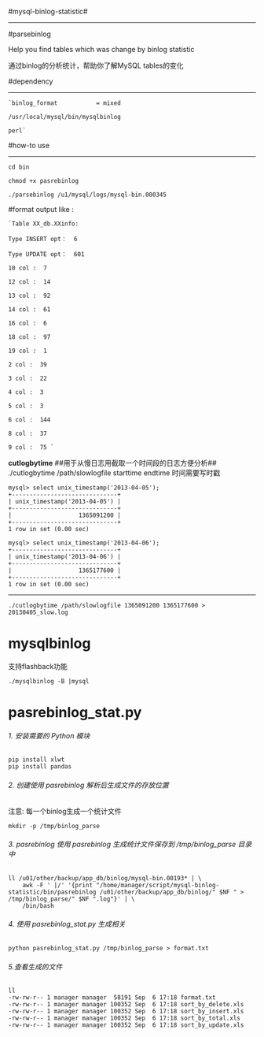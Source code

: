 #mysql-binlog-statistic#
***

#parsebinlog

Help you find tables which was change by binlog statistic

通过binlog的分析统计，帮助你了解MySQL tables的变化

#dependency
***

	`binlog_format           = mixed
	
	/usr/local/mysql/bin/mysqlbinlog
	
	perl`


#how-to use
***

    cd bin

    chmod +x pasrebinlog

    ./parsebinlog /u1/mysql/logs/mysql-bin.000345

#format
output like :



	`Table XX_db.XXinfo:

	Type INSERT opt：  6 
	
	Type UPDATE opt：  601 
	
	10 col :  7 
	
	12 col :  14 
	
	13 col :  92 
	
	14 col :  61 
	
	16 col :  6 
	
	18 col :  97 
	
	19 col :  1 
	
	2 col :  39 
	
	3 col :  22 
	
	4 col :  3 
	
	5 col :  3 
	
	6 col :  144 
	
	8 col :  37 
	
	9 col :  75 `

**cutlogbytime**
##用于从慢日志用截取一个时间段的日志方便分析##
    ./cutlogbytime /path/slowlogfile  starttime endtime
时间需要写时戳


    mysql> select unix_timestamp('2013-04-05');
	+------------------------------+
	| unix_timestamp('2013-04-05') |
	+------------------------------+
	|                   1365091200 | 
	+------------------------------+
	1 row in set (0.00 sec)
    
    mysql> select unix_timestamp('2013-04-06');
	+------------------------------+
	| unix_timestamp('2013-04-06') |
	+------------------------------+
	|                   1365177600 | 
	+------------------------------+
	1 row in set (0.00 sec)
***
    ./cutlogbytime /path/slowlogfile 1365091200 1365177600 > 20130405_slow.log 

#
mysqlbinlog 
================================
支持flashback功能

    ./mysqlbinlog -B |mysql

# pasrebinlog_stat.py


###### 1. 安装需要的 Python 模块

```
pip install xlwt
pip install pandas
```

###### 2. 创建使用 pasrebinlog 解析后生成文件的存放位置
注意: 每一个binlog生成一个统计文件

```
mkdir -p /tmp/binlog_parse
```

###### 3. pasrebinlog 使用 pasrebinlog 生成统计文件保存到 /tmp/binlog_parse 目录中

```
ll /u01/other/backup/app_db/binlog/mysql-bin.00193* | \
    awk -F ' |/' '{print "/home/manager/script/mysql-binlog-statistic/bin/pasrebinlog /u01/other/backup/app_db/binlog/" $NF " > /tmp/binlog_parse/" $NF ".log"}' | \
    /bin/bash
```

###### 4. 使用 pasrebinlog_stat.py 生成相关

```
python pasrebinlog_stat.py /tmp/binlog_parse > format.txt
```

###### 5.查看生成的文件

```
ll
-rw-rw-r-- 1 manager manager  58191 Sep  6 17:18 format.txt
-rw-rw-r-- 1 manager manager 100352 Sep  6 17:18 sort_by_delete.xls
-rw-rw-r-- 1 manager manager 100352 Sep  6 17:18 sort_by_insert.xls
-rw-rw-r-- 1 manager manager 100352 Sep  6 17:18 sort_by_total.xls
-rw-rw-r-- 1 manager manager 100352 Sep  6 17:18 sort_by_update.xls
```

